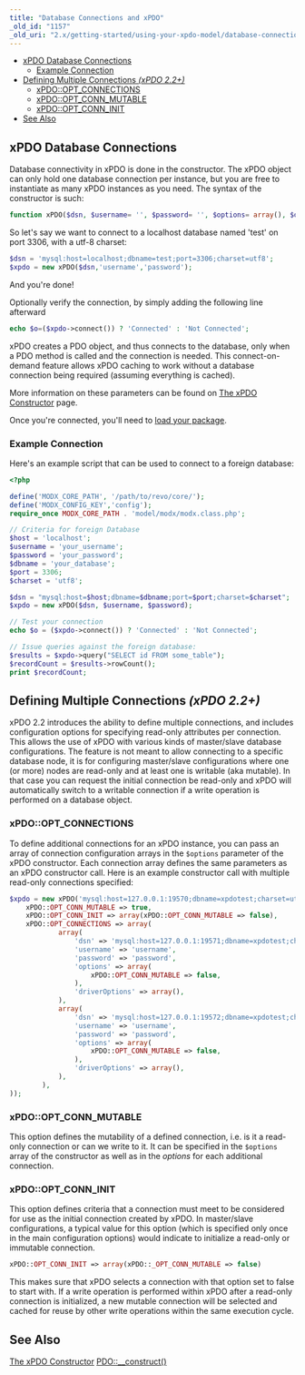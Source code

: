 ```yaml
---
title: "Database Connections and xPDO"
_old_id: "1157"
_old_uri: "2.x/getting-started/using-your-xpdo-model/database-connections-and-xpdo"
---
```


- [xPDO Database Connections](#DatabaseConnectionsandxPDO-xPDODatabaseConnections)
  - [Example Connection](#DatabaseConnectionsandxPDO-ExampleConnection)
- [Defining Multiple Connections _(xPDO 2.2+)_](#DatabaseConnectionsandxPDO-DefiningMultipleConnections%28xPDO2.2%29)
  - [xPDO::OPT\_CONNECTIONS](#DatabaseConnectionsandxPDO-xPDO%3A%3AOPTCONNECTIONS)
  - [xPDO::OPT\_CONN\_MUTABLE](#DatabaseConnectionsandxPDO-xPDO%3A%3AOPTCONNMUTABLE)
  - [xPDO::OPT\_CONN\_INIT](#DatabaseConnectionsandxPDO-xPDO%3A%3AOPTCONNINIT)
- [See Also](#DatabaseConnectionsandxPDO-SeeAlso)



## xPDO Database Connections

Database connectivity in xPDO is done in the constructor. The xPDO object can only hold one database connection per instance, but you are free to instantiate as many xPDO instances as you need. The syntax of the constructor is such:

``` php 
function xPDO($dsn, $username= '', $password= '', $options= array(), $driverOptions= null)

```

So let's say we want to connect to a localhost database named 'test' on port 3306, with a utf-8 charset:

``` php 
$dsn = 'mysql:host=localhost;dbname=test;port=3306;charset=utf8';
$xpdo = new xPDO($dsn,'username','password');

```

And you're done!

Optionally verify the connection, by simply adding the following line afterward

``` php 
echo $o=($xpdo->connect()) ? 'Connected' : 'Not Connected';

```

xPDO creates a PDO object, and thus connects to the database, only when a PDO method is called and the connection is needed. This connect-on-demand feature allows xPDO caching to work without a database connection being required (assuming everything is cached).

More information on these parameters can be found on [The xPDO Constructor](xpdo/getting-started/fundamentals/xpdo,-the-class/the-xpdo-constructor "The xPDO Constructor") page.

Once you're connected, you'll need to [load your package](xpdo/getting-started/using-your-xpdo-model/loading-packages "Loading Packages").

### Example Connection

Here's an example script that can be used to connect to a foreign database:

``` php 
<?php

define('MODX_CORE_PATH', '/path/to/revo/core/');
define('MODX_CONFIG_KEY','config');
require_once MODX_CORE_PATH . 'model/modx/modx.class.php';

// Criteria for foreign Database
$host = 'localhost';
$username = 'your_username';
$password = 'your_password';
$dbname = 'your_database';
$port = 3306;
$charset = 'utf8';

$dsn = "mysql:host=$host;dbname=$dbname;port=$port;charset=$charset";
$xpdo = new xPDO($dsn, $username, $password);

// Test your connection
echo $o = ($xpdo->connect()) ? 'Connected' : 'Not Connected';

// Issue queries against the foreign database:
$results = $xpdo->query("SELECT id FROM some_table"); 
$recordCount = $results->rowCount();
print $recordCount;

```

## Defining Multiple Connections _(xPDO 2.2+)_

xPDO 2.2 introduces the ability to define multiple connections, and includes configuration options for specifying read-only attributes per connection. This allows the use of xPDO with various kinds of master/slave database configurations. The feature is not meant to allow connecting to a specific database node, it is for configuring master/slave configurations where one (or more) nodes are read-only and at least one is writable (aka mutable). In that case you can request the initial connection be read-only and xPDO will automatically switch to a writable connection if a write operation is performed on a database object.

### xPDO::OPT\_CONNECTIONS

To define additional connections for an xPDO instance, you can pass an array of connection configuration arrays in the `$options` parameter of the xPDO constructor. Each connection array defines the same parameters as an xPDO constructor call. Here is an example constructor call with multiple read-only connections specified:

``` php 
$xpdo = new xPDO('mysql:host=127.0.0.1:19570;dbname=xpdotest;charset=utf8', 'username', 'password' array(
    xPDO::OPT_CONN_MUTABLE => true,
    xPDO::OPT_CONN_INIT => array(xPDO::OPT_CONN_MUTABLE => false),
    xPDO::OPT_CONNECTIONS => array(
            array(
                'dsn' => 'mysql:host=127.0.0.1:19571;dbname=xpdotest;charset=utf8',
                'username' => 'username',
                'password' => 'password',
                'options' => array(
                    xPDO::OPT_CONN_MUTABLE => false,
                ),
                'driverOptions' => array(),
            ),
            array(
                'dsn' => 'mysql:host=127.0.0.1:19572;dbname=xpdotest;charset=utf8',
                'username' => 'username',
                'password' => 'password',
                'options' => array(
                    xPDO::OPT_CONN_MUTABLE => false,
                ),
                'driverOptions' => array(),
            ),
        ),
));

```

### xPDO::OPT\_CONN\_MUTABLE

This option defines the mutability of a defined connection, i.e. is it a read-only connection or can we write to it. It can be specified in the `$options` array of the constructor as well as in the _options_ for each additional connection.

### xPDO::OPT\_CONN\_INIT

This option defines criteria that a connection must meet to be considered for use as the initial connection created by xPDO. In master/slave configurations, a typical value for this option (which is specified only once in the main configuration options) would indicate to initialize a read-only or immutable connection.

``` php 
xPDO::OPT_CONN_INIT => array(xPDO::_OPT_CONN_MUTABLE => false)

```

This makes sure that xPDO selects a connection with that option set to false to start with. If a write operation is performed within xPDO after a read-only connection is initialized, a new mutable connection will be selected and cached for reuse by other write operations within the same execution cycle.

## See Also

[The xPDO Constructor](xpdo/getting-started/fundamentals/xpdo,-the-class/the-xpdo-constructor "The xPDO Constructor") 
[PDO::\_\_construct()](http://www.php.net/manual/en/pdo.construct.php)